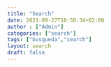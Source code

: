 ```yaml
---
title: "Search"
date: 2021-09-27T10:50:34+02:00
author : ["Admin"]
categories: ["search"]
tags: ["busqueda","search"]
layout: search
draft: false
---
```


